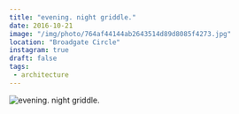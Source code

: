 ```yaml
---
title: "evening. night griddle."
date: 2016-10-21
image: "/img/photo/764af44144ab2643514d89d8085f4273.jpg"
location: "Broadgate Circle"
instagram: true
draft: false
tags:
 - architecture
---
```


![evening. night griddle.](/img/photo/764af44144ab2643514d89d8085f4273.jpg)
